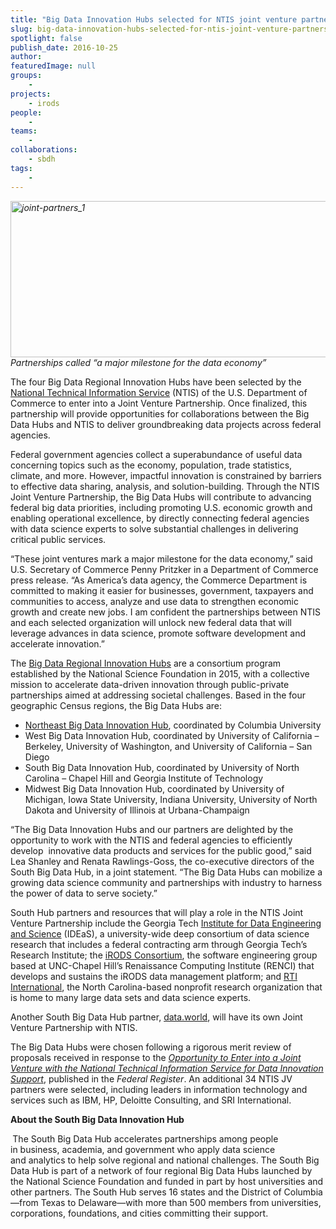 ```yaml
---
title: "Big Data Innovation Hubs selected for NTIS joint venture partnership"
slug: big-data-innovation-hubs-selected-for-ntis-joint-venture-partnership
spotlight: false
publish_date: 2016-10-25
author: 
featuredImage: null
groups:
    - 
projects:
    - irods
people:
    - 
teams: 
    - 
collaborations:
    - sbdh
tags:
    -
---
```

<em><a href="http://renci.org/wp-content/uploads/2016/10/joint-partners_1.jpg"><img class="aligncenter wp-image-15739 size-full" src="http://renci.org/wp-content/uploads/2016/10/joint-partners_1.jpg" alt="joint-partners_1" width="700" height="250" /></a>Partnerships called “a major milestone for the data economy”</em>

The four Big Data Regional Innovation Hubs have been selected by the <a href="http://www.ntis.gov">National Technical Information Service</a> (NTIS) of the U.S. Department of Commerce to enter into a Joint Venture Partnership. Once finalized, this partnership will provide opportunities for collaborations between the Big Data Hubs and NTIS to deliver groundbreaking data projects across federal agencies.<!--more-->

Federal government agencies collect a superabundance of useful data concerning topics such as the economy, population, trade statistics, climate, and more. However, impactful innovation is constrained by barriers to effective data sharing, analysis, and solution-building. Through the NTIS Joint Venture Partnership, the Big Data Hubs will contribute to advancing federal big data priorities, including promoting U.S. economic growth and enabling operational excellence, by directly connecting federal agencies with data science experts to solve substantial challenges in delivering critical public services.

“These joint ventures mark a major milestone for the data economy,” said U.S. Secretary of Commerce Penny Pritzker in a Department of Commerce press release. “As America’s data agency, the Commerce Department is committed to making it easier for businesses, government, taxpayers and communities to access, analyze and use data to strengthen economic growth and create new jobs. I am confident the partnerships between NTIS and each selected organization will unlock new federal data that will leverage advances in data science, promote software development and accelerate innovation.”

The <a href="https://www.nsf.gov/pubs/2015/nsf15562/nsf15562.htm">Big Data Regional Innovation Hubs</a> are a consortium program established by the National Science Foundation in 2015, with a collective mission to accelerate data-driven innovation through public-private partnerships aimed at addressing societal challenges. Based in the four geographic Census regions, the Big Data Hubs are:
<ul>
 	<li><a href="http://nebigdatahub.org">Northeast Big Data Innovation Hub</a>, coordinated by Columbia University</li>
 	<li>West Big Data Innovation Hub, coordinated by University of California – Berkeley, University of Washington, and University of California – San Diego</li>
 	<li>South Big Data Innovation Hub, coordinated by University of North Carolina – Chapel Hill and Georgia Institute of Technology</li>
 	<li>Midwest Big Data Innovation Hub, coordinated by University of Michigan, Iowa State University, Indiana University, University of North Dakota and University of Illinois at Urbana-Champaign</li>
</ul>
“The Big Data Innovation Hubs and our partners are delighted by the opportunity to work with the NTIS and federal agencies to efficiently develop  innovative data products and services for the public good,” said Lea Shanley and Renata Rawlings-Goss, the co-executive directors of the South Big Data Hub, in a joint statement. “The Big Data Hubs can mobilize a growing data science community and partnerships with industry to harness the power of data to serve society.”

South Hub partners and resources that will play a role in the NTIS Joint Venture Partnership include the Georgia Tech <a href="http://bigdata.gatech.edu/">Institute for Data Engineering and Science</a> (IDEaS), a university-wide deep consortium of data science research that includes a federal contracting arm through Georgia Tech’s Research Institute; the <a href="http://www.irods.org/">iRODS Consortium</a>, the software engineering group based at UNC-Chapel Hill’s Renaissance Computing Institute (RENCI) that develops and sustains the iRODS data management platform; and <a href="http://www.rti.org/">RTI International</a>, the North Carolina-based nonprofit research organization that is home to many large data sets and data science experts.

Another South Big Data Hub partner, <a href="https://data.world/">data.world</a>, will have its own Joint Venture Partnership with NTIS.

The Big Data Hubs were chosen following a rigorous merit review of proposals received in response to the <a href="https://www.gpo.gov/fdsys/pkg/FR-2016-06-15/pdf/2016-14175.pdf"><em>Opportunity to Enter into a Joint Venture with the National Technical Information Service for Data Innovation Suppor</em><em>t</em></a>, published in the <em>Federal Register</em>. An additional 34 NTIS JV partners were selected, including leaders in information technology and services such as IBM, HP, Deloitte Consulting, and SRI International.

<strong>About the South Big Data Innovation Hub</strong>

<strong> </strong>The South Big Data Hub accelerates partnerships among people in business, academia, and government who apply data science and analytics to help solve regional and national challenges. The South Big Data Hub is part of a network of four regional Big Data Hubs launched by the National Science Foundation and funded in part by host universities and other partners. The South Hub serves 16 states and the District of Columbia—from Texas to Delaware—with more than 500 members from universities, corporations, foundations, and cities committing their support.

&nbsp;
